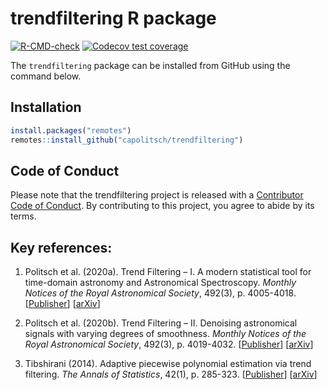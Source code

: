 # trendfiltering R package

<!-- badges: start -->
[![R-CMD-check](https://github.com/capolitsch/trendfiltering/workflows/R-CMD-check/badge.svg)](https://github.com/capolitsch/trendfiltering/actions)
[![Codecov test coverage](https://codecov.io/gh/capolitsch/trendfiltering/branch/main/graph/badge.svg)](https://codecov.io/gh/capolitsch/trendfiltering?branch=main)
<!-- badges: end -->

The `trendfiltering` package can be installed from GitHub using the command 
below.

## Installation
``` r
install.packages("remotes")
remotes::install_github("capolitsch/trendfiltering")
```

## Code of Conduct

Please note that the trendfiltering project is released with a [Contributor Code of Conduct](https://capolitsch.github.io/trendfiltering/CODE_OF_CONDUCT.html). By contributing to this project, you agree to abide by its terms.

## Key references:

1. Politsch et al. (2020a). Trend Filtering – I. A modern statistical tool for time-domain astronomy and Astronomical Spectroscopy. 
*Monthly Notices of the Royal Astronomical Society*, 492(3), p. 4005-4018. [[Publisher](https://academic.oup.com/mnras/article/492/3/4005/5704413)] [[arXiv](https://arxiv.org/abs/1908.07151)]

2. Politsch et al. (2020b). Trend Filtering – II. Denoising astronomical signals with varying degrees of smoothness. 
*Monthly Notices of the Royal Astronomical Society*, 492(3), p. 4019-4032. [[Publisher](https://academic.oup.com/mnras/article/492/3/4019/5704414)] [[arXiv](https://arxiv.org/abs/2001.03552)]

3. Tibshirani (2014). Adaptive piecewise polynomial estimation via trend filtering. 
*The Annals of Statistics*, 42(1), p. 285-323. [[Publisher](https://projecteuclid.org/euclid.aos/1395234979)] [[arXiv](https://arxiv.org/abs/1304.2986)]
